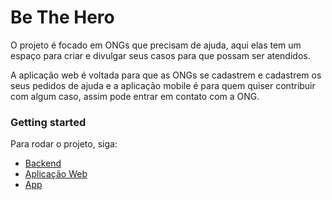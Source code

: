 # Be The Hero

O projeto é focado em ONGs que precisam de ajuda, aqui elas tem um espaço para criar e divulgar seus casos para que possam ser atendidos.

A aplicação web é voltada para que as ONGs se cadastrem e cadastrem os seus pedidos de ajuda e a aplicação mobile é para quem quiser contribuir com algum caso, assim pode entrar em contato com a ONG.

### Getting started

Para rodar o projeto, siga:

- [Backend](/backend/README.md) 
- [Aplicação Web](/web/README.md) 
- [App](/mobile/README.md)

